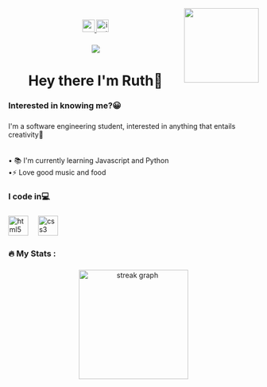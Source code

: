 <img align="right" height="150" src="https://i.pinimg.com/564x/41/7c/62/417c6272d5856068eeb52e453681d5b3.jpg"  />

###

<div align="center">
  <a href="https://www.youtube.com/@HERWORKOFART." target="_blank">
    <img src="https://img.shields.io/static/v1?message=Youtube&logo=youtube&label=&color=FF0000&logoColor=white&labelColor=&style=for-the-badge" height="25" alt="youtube logo"  />
  </a>
  <a href="https://www.instagram.com/ruthie.ehi" target="_blank">
    <img src="https://img.shields.io/static/v1?message=Instagram&logo=instagram&label=&color=E4405F&logoColor=white&labelColor=&style=for-the-badge" height="25" alt="instagram logo"  />
  </a>
</div>

###

<div align="center">
  <img src="https://visitor-badge.laobi.icu/badge?page_id=HERWORKOFART.HERWORKOFART&"  />
</div>

###

<h1 align="center">Hey there I'm Ruth🎀</h1>

###

<h3 align="left">Interested in knowing me?😀</h3>

###

<p align="left">I'm a software engineering student, interested in anything that entails creativity🤎<br><br><br>• 📚 I'm currently learning Javascript and Python<br>•⚡ Love good music and food</p>

###

<h3 align="left">I code in💻</h3>

###

<div align="left">
  <img src="https://cdn.jsdelivr.net/gh/devicons/devicon/icons/html5/html5-original.svg" height="40" alt="html5 logo"  />
  <img width="12" />
  <img src="https://cdn.jsdelivr.net/gh/devicons/devicon/icons/css3/css3-original.svg" height="40" alt="css3 logo"  />
</div>

###

<h3 align="left">🔥   My Stats :</h3>

###

<div align="center">
  <img src="https://streak-stats.demolab.com?user=HERWORKOFART&locale=en&mode=daily&theme=dark&hide_border=false&border_radius=5&order=3" height="220" alt="streak graph"  />
</div>

###
